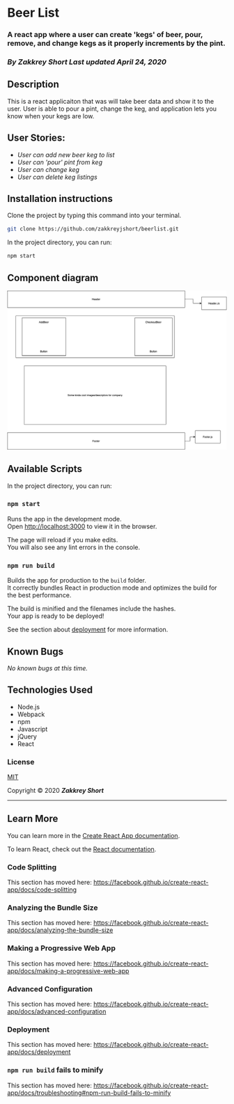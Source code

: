 # Beer List
### A react app where a user can create 'kegs' of beer, pour, remove, and change kegs as it properly increments by the pint.

### _By Zakkrey Short Last updated April 24, 2020_

## Description
This is a react applicaiton that was will take beer data and show it to the user. User is able to pour a pint, change the keg, and application lets you know when your kegs are low. 

## User Stories:
* _User can add new beer keg to list_
* _User can 'pour' pint from keg_
* _User can change keg_
* _User can delete keg listings_

## Installation instructions

Clone the project by typing this command into your terminal.
```sh
git clone https://github.com/zakkreyjshort/beerlist.git
```

In the project directory, you can run: 

 ```sh
 npm start
```

## Component diagram 

![Component Map](src/BeerListComponentSketch.png)

## Available Scripts

In the project directory, you can run:

### `npm start`

Runs the app in the development mode.<br />
Open [http://localhost:3000](http://localhost:3000) to view it in the browser.

The page will reload if you make edits.<br />
You will also see any lint errors in the console.


### `npm run build`

Builds the app for production to the `build` folder.<br />
It correctly bundles React in production mode and optimizes the build for the best performance.

The build is minified and the filenames include the hashes.<br />
Your app is ready to be deployed!

See the section about [deployment](https://facebook.github.io/create-react-app/docs/deployment) for more information.



## Known Bugs

_No known bugs at this time._

## Technologies Used

* Node.js
* Webpack
* npm
* Javascript
* jQuery
* React

### License

[MIT](https://choosealicense.com/licenses/mit/)

Copyright &copy; 2020 **_Zakkrey Short_**

<hr>

## Learn More

You can learn more in the [Create React App documentation](https://facebook.github.io/create-react-app/docs/getting-started).

To learn React, check out the [React documentation](https://reactjs.org/).

### Code Splitting

This section has moved here: https://facebook.github.io/create-react-app/docs/code-splitting

### Analyzing the Bundle Size

This section has moved here: https://facebook.github.io/create-react-app/docs/analyzing-the-bundle-size

### Making a Progressive Web App

This section has moved here: https://facebook.github.io/create-react-app/docs/making-a-progressive-web-app

### Advanced Configuration

This section has moved here: https://facebook.github.io/create-react-app/docs/advanced-configuration

### Deployment

This section has moved here: https://facebook.github.io/create-react-app/docs/deployment

### `npm run build` fails to minify

This section has moved here: https://facebook.github.io/create-react-app/docs/troubleshooting#npm-run-build-fails-to-minify
